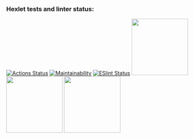 ### Hexlet tests and linter status:
[![Actions Status](https://github.com/xaarxus/frontend-project-lvl1/workflows/hexlet-check/badge.svg)](https://github.com/xaarxus/frontend-project-lvl1/actions)
[![Maintainability](https://api.codeclimate.com/v1/badges/f3af10c6ac173c930d23/maintainability)](https://codeclimate.com/github/xaarxus/frontend-project-lvl1/maintainability)
[![ESlint Status](https://github.com/xaarxus/frontend-project-lvl1/workflows/ESlint/badge.svg)](https://github.com/xaarxus/frontend-project-lvl1/actions/Eslint)
<a href="https://asciinema.org/a/5lggjG8OacxbAPmfTqNVIfCqx"><img src="https://asciinema.org/a/5lggjG8OacxbAPmfTqNVIfCqx.png" width="150"/></a>
<a href="https://asciinema.org/a/YKKW2d94XqlCVYdjfHk4CbBWV"><img src="https://asciinema.org/a/YKKW2d94XqlCVYdjfHk4CbBWV.png" width="150"/></a>
<a href="https://asciinema.org/a/t935PW1jElYnzeY5ds7jKD5WQ"><img src="https://asciinema.org/a/t935PW1jElYnzeY5ds7jKD5WQ.png" width="150"/></a>
